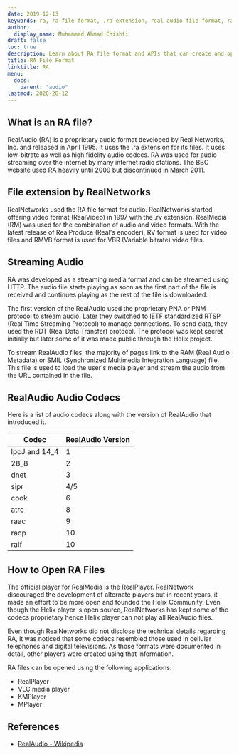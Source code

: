 ```yaml
---
date: 2019-12-13
keywords: ra, ra file format, .ra extension, real audio file format, ra audio format
author:
  display_name: Muhammad Ahmad Chishti
draft: false
toc: true
description: Learn about RA file format and APIs that can create and open RA files.
title: RA File Format
linktitle: RA
menu:
  docs:
    parent: "audio"
lastmod: 2020-28-12
---
```


## What is an RA file? ##

RealAudio (RA) is a proprietary audio format developed by Real Networks, Inc. and released in April 1995. It uses the .ra extension for its files. It uses low-bitrate as well as high fidelity audio codecs. RA was used for audio streaming over the internet by many internet radio stations. The BBC website used RA heavily until 2009 but discontinued in March 2011.

## File extension by RealNetworks ##

RealNetworks used the RA file format for audio. RealNetworks started offering video format (RealVideo) in 1997 with the .rv extension. RealMedia (RM) was used for the combination of audio and video formats. With the latest release of RealProduce (Real's encoder), RV format is used for video files and RMVB format is used for VBR (Variable bitrate) video files.

## Streaming Audio ##

RA was developed as a streaming media format and can be streamed using HTTP. The audio file starts playing as soon as the first part of the file is received and continues playing as the rest of the file is downloaded.

The first version of the RealAudio used the proprietary PNA or PNM protocol to stream audio. Later they switched to IETF standardized RTSP (Real Time Streaming Protocol) to manage connections. To send data, they used the RDT (Real Data Transfer) protocol. The protocol was kept secret initially but later some of it was made public through the Helix project.

To stream RealAudio files, the majority of pages link to the RAM (Real Audio Metadata) or SMIL (Synchronized Multimedia Integration Language) file. This file is used to load the user's media player and stream the audio from the URL contained in the file.

## RealAudio Audio Codecs ##

Here is a list of audio codecs along with the version of RealAudio that introduced it.

|Codec|RealAudio Version|
|---|---|
|lpcJ and 14_4|1|
|28_8|2|
|dnet|3|
|sipr|4/5|
|cook|6|
|atrc|8|
|raac|9|
|racp|10|
|ralf|10|

## How to Open RA Files ##

The official player for RealMedia is the RealPlayer. RealNetwork discouraged the development of alternate players but in recent years, it made an effort to be more open and founded the Helix Community. Even though the Helix player is open source, RealNetworks has kept some of the codecs proprietary hence Helix player can not play all RealAudio files.

Even though RealNetworks did not disclose the technical details regarding RA, it was noticed that some codecs resembled those used in cellular telephones and digital televisions. As those formats were documented in detail, other players were created using that information.

RA files can be opened using the following applications:

- RealPlayer
- VLC media player
- KMPlayer
- MPlayer

## References ##

- [RealAudio - Wikipedia](https://en.wikipedia.org/wiki/RealAudio)
